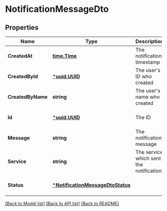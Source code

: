 # NotificationMessageDto

## Properties
Name | Type | Description | Notes
------------ | ------------- | ------------- | -------------
**CreatedAt** | [**time.Time**](time.Time.md) | The notification timestamp | [optional] [default to null]
**CreatedById** | [***uuid.UUID**](uuid.UUID.md) | The user&#39;s ID who created | [optional] [default to null]
**CreatedByName** | **string** | The user&#39;s name who created | [optional] [default to null]
**Id** | [***uuid.UUID**](uuid.UUID.md) | The ID | [optional] [default to null]
**Message** | **string** | The notification message | [optional] [default to null]
**Service** | **string** | The service which sent the notification | [optional] [default to null]
**Status** | [***NotificationMessageDtoStatus**](NotificationMessageDTO_status.md) |  | [optional] [default to null]

[[Back to Model list]](README.md#documentation-for-models) [[Back to API list]](../README.md#documentation-for-api-endpoints) [[Back to README]](../README.md)



